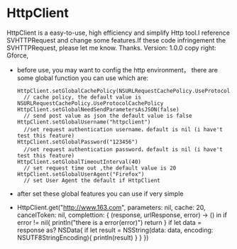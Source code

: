 # HttpClient
HttpClient is a easy-to-use, high efficiency and simplify Http tool.I reference SVHTTPRequest and change some features.If these code 
infringement the SVHTTPRequest, please let me know. Thanks.
Version: 1.0.0   copy right: Gforce,

* before use, you may want to config the http environment， there are some global function you can use which are:

      HttpClient.setGlobalCachePolicy(NSURLRequestCachePolicy.UseProtocolCachePolicy)  
        // cache policy, the default value is NSURLRequestCachePolicy.UseProtocolCachePolicy
      HttpClient.setGlobalNeedSendParametersAsJSON(false) 
        // send post value as json the default value is false
      HttpClient.setGlobalUsername("httpclient") 
        //set request authentication username，default is nil (i have't test this feature)
      HttpClient.setGlobalPassword("123456") 
        //set request authentication password，default is nil (i have't test this feature)
      HttpClient.setGlobalTimeoutInterval(40) 
        // set request time out ,the default value is 20
      HttpClient.setGlobalUserAgent("Firefox") 
        // set User Agent the default if HttpClient
* after set these global features you can use if very simple
*  HttpClient.get("http://www.163.com", parameters: nil, cache: 20, cancelToken: nil, complettion: { (response, urlResponse, error) -> () in
                if error != nil{
                    println("there is a error\(error)")
                    return
                }
                if let data = response as? NSData{
                    if let result = NSString(data: data, encoding: NSUTF8StringEncoding){
                      println(result)
                    }
                }
            })
